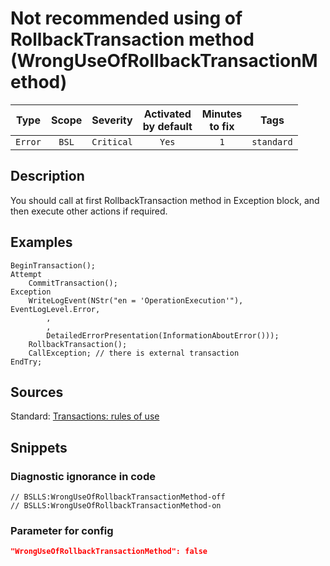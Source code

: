 # Not recommended using of RollbackTransaction method (WrongUseOfRollbackTransactionMethod)

|   Type    |    Scope    |  Severity   |    Activated<br>by default    |    Minutes<br>to fix    |    Tags    |
|:--------:|:-----------------------------:|:-----------:|:------------------------------:|:-----------------------------------:|:----------:|
| `Error` |             `BSL`             | `Critical` |              `Yes`              |                 `1`                 | `standard` |

<!-- Блоки выше заполняются автоматически, не трогать -->
## Description
<!-- Описание диагностики заполняется вручную. Необходимо понятным языком описать смысл и схему работу -->
You should call at first RollbackTransaction method in Exception block, and then execute other actions if required.
## Examples
<!-- В данном разделе приводятся примеры, на которые диагностика срабатывает, а также можно привести пример, как можно исправить ситуацию -->
```bsl
BeginTransaction();
Attempt
    CommitTransaction();
Exception
    WriteLogEvent(NStr("en = 'OperationExecution'"),
EventLogLevel.Error,
        ,
        ,
        DetailedErrorPresentation(InformationAboutError()));
    RollbackTransaction();
    CallException; // there is external transaction
EndTry;
```
## Sources
<!-- Необходимо указывать ссылки на все источники, из которых почерпнута информация для создания диагностики -->

Standard: [Transactions: rules of use](https://its.1c.ru/db/v8std#content:783:hdoc:_top)

## Snippets

<!-- Блоки ниже заполняются автоматически, не трогать -->
### Diagnostic ignorance in code

```bsl
// BSLLS:WrongUseOfRollbackTransactionMethod-off
// BSLLS:WrongUseOfRollbackTransactionMethod-on
```

### Parameter for config

```json
"WrongUseOfRollbackTransactionMethod": false
```
